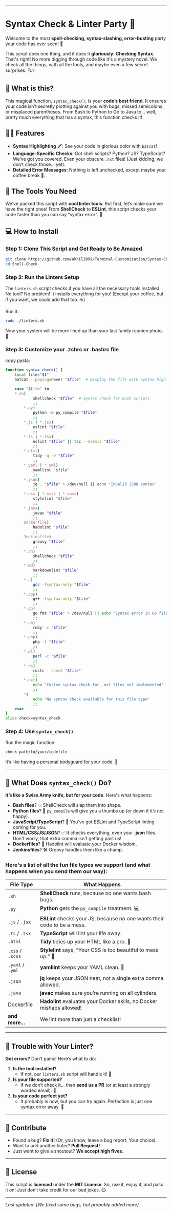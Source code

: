 
---

# Syntax Check & Linter Party 🎉

Welcome to the most **spell-checking, syntax-slashing, error-busting** party your code has ever seen! 🥳

This script does one thing, and it does it **gloriously**: **Checking Syntax**. That's right! No more digging through code like it's a mystery novel. We check all the things, with all the tools, and maybe even a few secret surprises. 🔍✨

## 🎯 What is this?

This magical function, `syntax_check()`, is your **code’s best friend**. It ensures your code isn’t secretly plotting against you with bugs, missed semicolons, or misplaced parentheses. From Bash to Python to Go to Java to... well, pretty much everything that has a syntax, this function checks it!

## 🧙‍♂️ Features

- **Syntax Highlighting** 🖍: See your code in glorious color with `batcat`!
- **Language-Specific Checks**: Got shell scripts? Python? JS? TypeScript? We’ve got you covered. Even your obscure `.nxt` files! (Just kidding, we don’t check those… yet).
- **Detailed Error Messages**: Nothing is left unchecked, except maybe your coffee break 🍵.

## 🔧 The Tools You Need

We’ve packed this script with **cool linter tools**. But first, let’s make sure we have the right ones! From **ShellCheck** to **ESLint**, this script checks your code faster than you can say “syntax error”. 🚀

## 💻 How to Install

### Step 1: Clone This Script and Get Ready to Be Amazed

```bash
git clone https://github.com/akhil2099/Terminal-Customization/Syntax-Check.git
cd Shell-Check
```

### Step 2: Run the Linters Setup

The `linters.sh` script checks if you have all the necessary tools installed. No tool? No problem! It installs everything for you! (Except your coffee, but if you want, we could add that too. ☕)

Run it:

```bash
sudo ./linters.sh
```

Now your system will be more lined up than your last family reunion photo. 📸


### Step 3: Customize your .zshrc or .bashrc file

copy pasta:

```bash
function syntax_check() {
    local file="$1"
    batcat --paging=never "$file"  # Display the file with syntax highlighting

    case "$file" in
	*.sh)
            shellcheck "$file"  # Syntax check for bash scripts
            ;;
        *.py) 
            python -m py_compile "$file" 
            ;;
        *.js | *.jsx) 
            eslint "$file" 
            ;;
        *.ts | *.tsx) 
            eslint "$file" || tsc --noEmit "$file" 
            ;;
        *.html) 
            tidy -q -e "$file" 
            ;;
        *.yaml | *.yml) 
            yamllint "$file" 
            ;;
        *.json) 
            jq . "$file" > /dev/null || echo "Invalid JSON syntax" 
            ;;
        *.css | *.scss | *.sass) 
            stylelint "$file" 
            ;;
        *.java) 
            javac "$file" 
            ;;
        Dockerfile) 
            hadolint "$file" 
            ;;
        Jenkinsfile) 
            groovy "$file" 
            ;;
        *.sh) 
            shellcheck "$file" 
            ;;
        *.md) 
            markdownlint "$file" 
            ;;
        *.c) 
            gcc -fsyntax-only "$file" 
            ;;
        *.cpp) 
            g++ -fsyntax-only "$file" 
            ;;
        *.go) 
            go fmt "$file" > /dev/null || echo "Syntax error in Go file" 
            ;;
        *.rb) 
            ruby -c "$file" 
            ;;
        *.php) 
            php -l "$file" 
            ;;
        *.pl) 
            perl -c "$file" 
            ;;
        *.rs) 
            rustc --check "$file" 
            ;;
        *.nxt) 
            echo "Custom syntax check for .nxt files not implemented" 
            ;;
        *) 
            echo "No syntax check available for this file type" 
            ;;
    esac
}
alias check=syntax_check

```


### Step 4: Use `syntax_check()`

Run the magic function:

```bash
check path/to/your/codefile
```

It’s like having a personal bodyguard for your code. 💪

---

## 🎉 What Does `syntax_check()` Do?

**It’s like a Swiss Army knife, but for your code**. Here's what happens:

- **Bash files**? 💥 ShellCheck will slap them into shape.
- **Python files**? 🐍 `py_compile` will give you a thumbs up (or down if it’s not happy).
- **JavaScript/TypeScript**? 📜 You’ve got ESLint and TypeScript linting coming for you.
- **HTML/CSS/JS/JSON**? ✅ It checks everything, even your **.json** files. Don't worry, that extra comma isn't getting past us!
- **Dockerfiles**? 🐳 Hadolint will evaluate your Docker wisdom.
- **Jenkinsfiles**? 🛠 Groovy handles them like a champ.

### Here's a list of all the fun file types we support (and what happens when you send them our way):

| File Type   | What Happens                                  |
|-------------|-----------------------------------------------|
| `.sh`       | **ShellCheck** runs, because no one wants bash bugs. |
| `.py`       | **Python** gets the `py_compile` treatment. 💻 |
| `.js` / `.jsx` | **ESLint** checks your JS, because no one wants their code to be a mess. |
| `.ts` / `.tsx` | **TypeScript** will lint your life away. |
| `.html`     | **Tidy** tidies up your HTML like a pro. 💅 |
| `.css` / `.scss` | **Stylelint** says, “Your CSS is too beautiful to mess up.” 🌟 |
| `.yaml` / `.yml` | **yamllint** keeps your YAML clean. 🙌 |
| `.json`     | **jq** keeps your JSON neat, not a single extra comma allowed. |
| `.java`     | **javac** makes sure you’re running on all cylinders. |
| Dockerfile  | **Hadolint** evaluates your Docker skills, no Docker mishaps allowed! |
| **and more...** | We lint more than just a checklist! |

---

## 🤖 Trouble with Your Linter?

**Got errors?** Don’t panic! Here’s what to do:

1. **Is the tool installed?**
   - If not, our `linters.sh` script will handle it! 🚀
2. **Is your file supported?**
   - If we don’t check it... then **send us a PR** (or at least a strongly worded email). 📧
3. **Is your code perfect yet?**
   - It probably is now, but you can try again. Perfection is just one syntax error away. 🔄

---

## 🍻 Contribute

- Found a bug? **Fix it!** (Or, you know, leave a bug report. Your choice).
- Want to add another linter? **Pull Request!**
- Just want to give a shoutout? **We accept high fives.**

---

## 🎨 License

This script is **licensed** under the **MIT License**. So, use it, enjoy it, and pass it on! Just don’t take credit for our bad jokes. 😉

---

*Last updated: [We fixed some bugs, but probably added more].*
